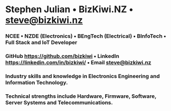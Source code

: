 # Stephen Julian  •  BizKiwi.NZ  •  steve@bizkiwi.nz
### NCEE • NZDE (Electronics) • BEngTech (Electrical) • BInfoTech • Full Stack and IoT Developer ###
### GitHub https://github.com/bizkiwi • LinkedIn https://linkedin.com/in/bizkiwi/ • Email steve@bizkiwi.nz ###
### Industry skills and knowledge in Electronics Engineering and Information Technology. ###
### Technical strengths include Hardware, Firmware, Software, Server Systems and Telecommunications. ###
